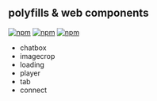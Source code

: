 ## polyfills & web components
[![npm](https://img.shields.io/npm/v/web-library.svg?style=flat-square)](https://www.npmjs.com/package/web-library)
[![npm](https://img.shields.io/npm/l/web-library.svg?style=flat-square)](https://www.npmjs.com/package/web-library)
[![npm](https://img.shields.io/npm/dm/web-library.svg?style=flat-square)](https://www.npmjs.com/package/web-library)

* chatbox
* imagecrop
* loading
* player
* tab
* connect